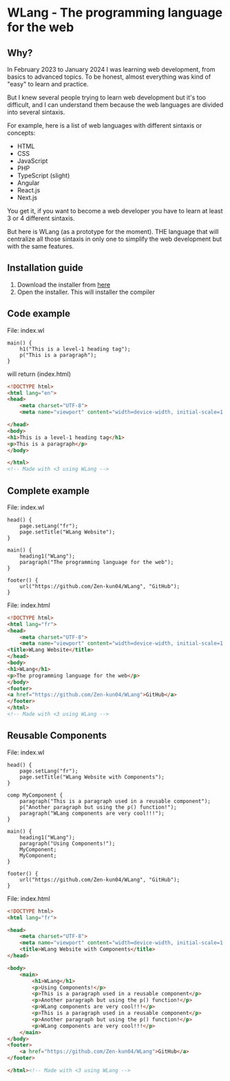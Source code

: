 # WLang - The programming language for the web
## Why?
In February 2023 to January 2024 I was learning web development, from basics to advanced topics. To be honest, almost everything was kind of "easy" to learn and practice.

But I knew several people trying to learn web development but it's too difficult, and I can understand them because the web languages are divided into several sintaxis.

For example, here is a list of web languages with different sintaxis or concepts:
- HTML
- CSS
- JavaScript
- PHP
- TypeScript (slight)
- Angular
- React.js
- Next.js

You get it, if you want to become a web developer you have to learn at least 3 or 4 different sintaxis.

But here is WLang (as a prototype for the moment). THE language that will centralize all those sintaxis in only one to simplify the web development but with the same features.
## Installation guide
1. Download the installer from [here](https://github.com/Zen-kun04/WLang/releases/tag/Prototype)
2. Open the installer. This will installer the compiler

## Code example
File: index.wl
```wl
main() {
    h1("This is a level-1 heading tag");
    p("This is a paragraph");
}
```
will return (index.html)
```html
<!DOCTYPE html>
<html lang="en">
<head>
    <meta charset="UTF-8">
    <meta name="viewport" content="width=device-width, initial-scale=1.0">

</head>
<body>
<h1>This is a level-1 heading tag</h1>
<p>This is a paragraph</p>
</body>

</html>
<!-- Made with <3 using WLang -->
```

## Complete example
File: index.wl
```wl
head() {
    page.setLang("fr");
    page.setTitle("WLang Website");
}

main() {
    heading1("WLang");
    paragraph("The programming language for the web");
}

footer() {
    url("https://github.com/Zen-kun04/WLang", "GitHub");
}
```

File: index.html
```html
<!DOCTYPE html>
<html lang="fr">
<head>
    <meta charset="UTF-8">
    <meta name="viewport" content="width=device-width, initial-scale=1.0">
<title>WLang Website</title>
</head>
<body>
<h1>WLang</h1>
<p>The programming language for the web</p>
</body>
<footer>
<a href="https://github.com/Zen-kun04/WLang">GitHub</a>
</footer>
</html>
<!-- Made with <3 using WLang -->
```

## Reusable Components
File: index.wl
```wl
head() {
    page.setLang("fr");
    page.setTitle("WLang Website with Components");
}

comp MyComponent {
    paragraph("This is a paragraph used in a reusable component");
    p("Another paragraph but using the p() function!");
    paragraph("WLang components are very cool!!!");
}

main() {
    heading1("WLang");
    paragraph("Using Components!");
    MyComponent;
    MyComponent;
}

footer() {
    url("https://github.com/Zen-kun04/WLang", "GitHub");
}
```

File: index.html
```html
<!DOCTYPE html>
<html lang="fr">

<head>
    <meta charset="UTF-8">
    <meta name="viewport" content="width=device-width, initial-scale=1.0">
    <title>WLang Website with Components</title>
</head>

<body>
    <main>
        <h1>WLang</h1>
        <p>Using Components!</p>
        <p>This is a paragraph used in a reusable component</p>
        <p>Another paragraph but using the p() function!</p>
        <p>WLang components are very cool!!!</p>
        <p>This is a paragraph used in a reusable component</p>
        <p>Another paragraph but using the p() function!</p>
        <p>WLang components are very cool!!!</p>
    </main>
</body>
<footer>
    <a href="https://github.com/Zen-kun04/WLang">GitHub</a>
</footer>

</html><!-- Made with <3 using WLang -->
```